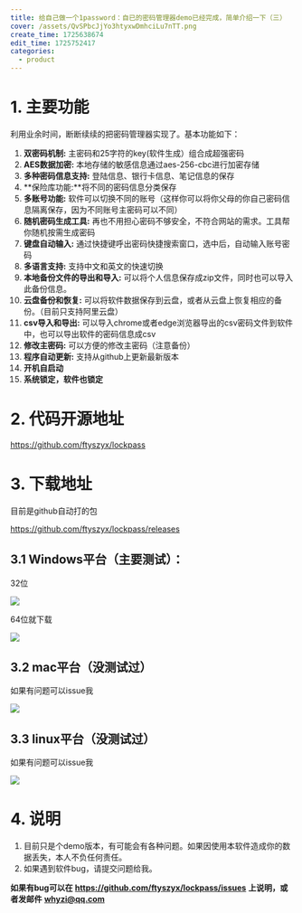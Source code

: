 ```yaml
---
title: 给自己做一个1password：自已的密码管理器demo已经完成，简单介绍一下（三）
cover: /assets/QvSPbcJjYo3htyxwDmhciLu7nTT.png
create_time: 1725638674
edit_time: 1725752417
categories:
  - product
---
```



# 1. 主要功能

利用业余时间，断断续续的把密码管理器实现了。基本功能如下：

1.  **双密码机制:** 主密码和25字符的key(软件生成）组合成超强密码
2.  **AES数据加密:** 本地存储的敏感信息通过aes-256-cbc进行加密存储
3.  **多种密码信息支持:** 登陆信息、银行卡信息、笔记信息的保存
4.  **保险库功能:**将不同的密码信息分类保存
5.  **多账号功能:** 软件可以切换不同的账号（这样你可以将你父母的你自己密码信息隔离保存，因为不同账号主密码可以不同）
6.  **随机密码生成工具:** 再也不用担心密码不够安全，不符合网站的需求。工具帮你随机按需生成密码
7.  **键盘自动输入:** 通过快捷键呼出密码快捷搜索窗口，选中后，自动输入账号密码
8.  **多语言支持:**  支持中文和英文的快速切换
9.  **本地备份文件的导出和导入:**   可以将个人信息保存成zip文件，同时也可以导入此备份信息。
10.  **云盘备份和恢复:**  可以将软件数据保存到云盘，或者从云盘上恢复相应的备份。（目前只支持阿里云盘）
11.  **csv导入和导出:** 可以导入chrome或者edge浏览器导出的csv密码文件到软件中，也可以导出软件的密码信息成csv
12.  **修改主密码:** 可以方便的修改主密码（注意备份）
13.  **程序自动更新:** 支持从github上更新最新版本
14.  **开机自启动**
15.  **系统锁定，软件也锁定**

# 2. 代码开源地址

https://github.com/ftyszyx/lockpass

# 3. 下载地址

目前是github自动打的包

https://github.com/ftyszyx/lockpass/releases

## 3.1 Windows平台（主要测试）：

32位

<img src="/assets/EorObdgCQoC5VWxu3RJcBrCGnzd.png" src-width="381" class="markdown-img m-auto" src-height="38" align="center"/>

 64位就下载

<img src="/assets/XxWObtM2goQcQBxVfmdcBHh6nLc.png" src-width="324" class="markdown-img m-auto" src-height="31" align="center"/>

## 3.2 mac平台（没测试过）

如果有问题可以issue我

<img src="/assets/DgLTbzwxloA6k3x63bycaCnHnth.png" src-width="698" class="markdown-img m-auto" src-height="159" align="center"/>

## 3.3 linux平台（没测试过）

如果有问题可以issue我

<img src="/assets/IFU0bIxuQoJqcuxJz9HcJHyrnng.png" src-width="583" class="markdown-img m-auto" src-height="84" align="center"/>

# 4. 说明

1. 目前只是个demo版本，有可能会有各种问题。如果因使用本软件造成你的数据丢失，本人不负任何责任。
2. 如果遇到软件bug，请提交问题给我。

 **如果有bug可以在** **https://github.com/ftyszyx/lockpass/issues** **上说明，或者发邮件** **whyzi@qq.com**

